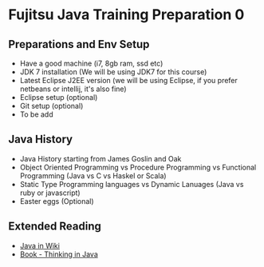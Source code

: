 # Fujitsu Java Training Preparation 0

## Preparations and Env Setup
  - Have a good machine (i7, 8gb ram, ssd etc)
  - JDK 7 installation (We will be using JDK7 for this course)
  - Latest Eclipse J2EE version (we will be using Eclipse, if you prefer netbeans or intellij, it's also fine)
  - Eclipse setup (optional)
  - Git setup (optional)
  - To be add

## Java History
  - Java History starting from James Goslin and Oak
  - Object Oriented Programming vs Procedure Programming vs Functional Programming (Java vs C vs Haskel or Scala)
  - Static Type Programming languages vs Dynamic Lanuages (Java vs ruby or javascript)
  - Easter eggs (Optional)

## Extended Reading
  - [Java in Wiki](http://www.wikiwand.com/en/Java_(programming_language))
  - [Book - Thinking in Java](http://www.amazon.com/Thinking-Java-Edition-Bruce-Eckel/dp/0131872486)